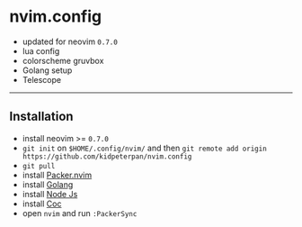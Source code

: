 # nvim.config

- updated for neovim `0.7.0`
- lua config
- colorscheme gruvbox
- Golang setup
- Telescope

---

## Installation

- install neovim >= `0.7.0`
- `git init` on `$HOME/.config/nvim/` and then `git remote add origin https://github.com/kidpeterpan/nvim.config`
- `git pull`
- install [Packer.nvim](https://github.com/wbthomason/packer.nvim#quickstart)
- install [Golang](https://go.dev/doc/install)
- install [Node Js](https://www.digitalocean.com/community/tutorials/how-to-install-node-js-on-ubuntu-20-04)
- install [Coc](https://github.com/neoclide/coc.nvim)
- open `nvim` and run `:PackerSync`

